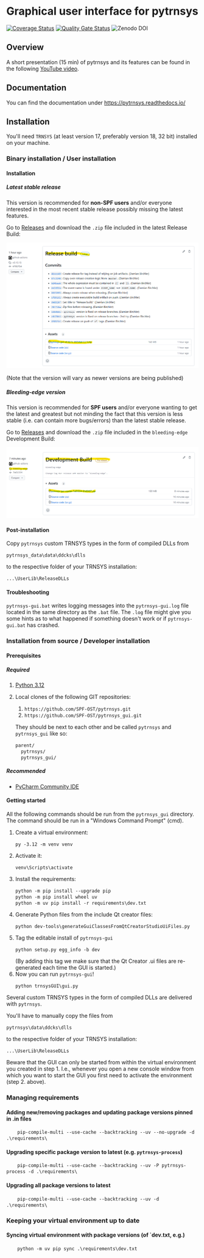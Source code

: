 # Graphical user interface for pytrnsys

[![Coverage Status](https://coveralls.io/repos/github/SPF-OST/pytrnsys_gui/badge.svg?branch=master)](https://coveralls.io/github/SPF-OST/pytrnsys_gui?branch=master) [![Quality Gate Status](https://sonarcloud.io/api/project_badges/measure?project=SPF-OST_pytrnsys_gui&metric=alert_status)](https://sonarcloud.io/summary/new_code?id=SPF-OST_pytrnsys_gui) ![Zenodo DOI](https://zenodo.org/badge/DOI/10.5281/zenodo.17276891.svg)

## Overview

A short presentation (15 min) of pytrnsys and its features can be found in the following 
[YouTube video](https://www.youtube.com/watch?v=B1BSjYRKuVM).

## Documentation

You can find the documentation under https://pytrnsys.readthedocs.io/ 

## Installation

You'll need `TRNSYS` (at least version 17, preferably version 18, 32 bit)  installed on your machine.

### Binary installation / User installation

#### Installation

##### Latest stable release

This version is recommended for **non-SPF users** and/or everyone interested in the most recent stable release
possibly missing the latest features.

Go to [Releases](https://github.com/SPF-OST/pytrnsys_gui/releases) and download the `.zip` file included in
the latest Release Build:

![Latest Versioned Release](doc/release.png)

(Note that the version will vary as newer versions are being published)

##### Bleeding-edge version

This version is recommended for **SPF users** and/or everyone wanting to get the latest and greatest but not minding the fact
that this version is less stable (i.e. can contain more bugs/errors) than the latest stable release.

Go to [Releases](https://github.com/SPF-OST/pytrnsys_gui/releases) and download the `.zip` file included in
the `bleeding-edge` Development Build:

![Bleeding Edge Release](doc/bleeding-edge.png)

#### Post-installation

Copy `pytrnsys` custom TRNSYS types in the form of compiled DLLs from

    pytrnsys_data\data\ddcks\dlls
    
to the respective folder of your TRNSYS installation:

    ...\UserLib\ReleaseDLLs

#### Troubleshooting
`pytrnsys-gui.bat` writes logging messages into the `pytrnsys-gui.log` file located in the same directory
as the `.bat` file. The `.log` file might give you some hints as to what happened if something doesn't
work or if `pytrnsys-gui.bat` has crashed.


### Installation from source / Developer installation

#### Prerequisites

##### Required

1. [Python 3.12](https://www.python.org/ftp/python/3.12.2/python-3.12.2-amd64.exe)
1. Local clones of the following GIT repositories:
    1. `https://github.com/SPF-OST/pytrnsys.git`
    1. `https://github.com/SPF-OST/pytrnsys_gui.git`

    They should be next to each other and be called `pytrnsys` and `pytrnsys_gui` like so:
    ```
    parent/
      pytrnsys/
      pytrnsys_gui/
    ```

##### Recommended
* [PyCharm Community IDE](https://www.jetbrains.com/pycharm/download)

#### Getting started

All the following commands should be run from the `pytrnsys_gui` directory. The command should be run in a 
"Windows Command Prompt" (cmd).

1. Create a virtual environment:
    ```commandline
    py -3.12 -m venv venv
    ```
2. Activate it:
    ```commandline
    venv\Scripts\activate
    ```
3. Install the requirements:
    ```commandline
    python -m pip install --upgrade pip
    python -m pip install wheel uv
    python -m uv pip install -r requirements\dev.txt
    ```
4. Generate Python files from the include Qt creator files:
   ```commandline
   python dev-tools\generateGuiClassesFromQtCreatorStudioUiFiles.py
   ```
5. Tag the editable install of `pytrnsys-gui`
   ```commandline
   python setup.py egg_info -b dev
   ```
   (By adding this tag we make sure that the Qt Creator .ui files are re-generated each time the GUI is started.)
6. Now you can run `pytrnsys-gui`!
    ```commandline
    python trnsysGUI\gui.py
    ```

Several custom TRNSYS types in the form of compiled DLLs are delivered with `pytrnsys`.

You'll have to manually copy the files from

    pytrnsys\data\ddcks\dlls
    
to the respective folder of your TRNSYS installation:

    ...\UserLib\ReleaseDLLs
    
Beware that the GUI can only be started from within the virtual environment you created in step 1. 
I.e., whenever you open a new console window from which you want to start the GUI you first need 
to activate the environment (step 2. above).

### Managing requirements

#### Adding new/removing packages and updating package versions pinned in .in files
```commandline
    pip-compile-multi --use-cache --backtracking --uv --no-upgrade -d .\requirements\
```

#### Upgrading specific package version to latest (e.g. `pytrnsys-process`)
```commandline
    pip-compile-multi --use-cache --backtracking --uv -P pytrnsys-process -d .\requirements\
```

#### Upgrading all package versions to latest
```commandline
    pip-compile-multi --use-cache --backtracking --uv -d .\requirements\
```

### Keeping your virtual environment up to date

#### Syncing virtual environment with package versions (of `dev.txt, e.g.)
```commandline
    python -m uv pip sync .\requirements\dev.txt
```

